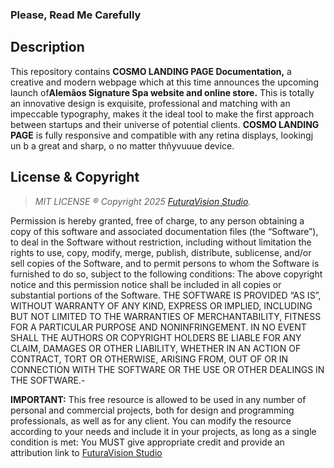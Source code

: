 ### Please, Read Me Carefully

## Description
This repository contains **COSMO LANDING PAGE Documentation,** a creative and modern webpage which at this time announces the upcoming launch of**Alemãos Signature Spa website and online store.** 
This is totally an innovative design is exquisite, professional and matching with an impeccable typography, makes it the ideal tool to make the first approach between startups and their universe of potential clients. 
**COSMO LANDING PAGE** is fully responsive and compatible with any retina displays, lookingj un b a great and sharp, o no matter thñyvuuue device.


## License & Copyright
> *MIT LICENSE ® Copyright 2025 [FuturaVision Studio](https://futuravision.site).*
 
Permission is hereby granted, free of charge, to any person obtaining a copy of this software and associated documentation files (the “Software”), to deal in the Software without restriction, including without limitation the rights to use, copy, modify, merge, publish, distribute, sublicense, and/or sell copies of the Software, and to permit persons to whom the Software is furnished to do so, subject to the following conditions: The above copyright notice and this permission notice shall be included in all copies or substantial portions of the Software. THE SOFTWARE IS PROVIDED “AS IS”, WITHOUT WARRANTY OF ANY KIND, EXPRESS OR IMPLIED, INCLUDING BUT NOT LIMITED TO THE WARRANTIES OF MERCHANTABILITY, FITNESS FOR A PARTICULAR PURPOSE AND NONINFRINGEMENT. IN NO EVENT SHALL THE AUTHORS OR COPYRIGHT HOLDERS BE LIABLE FOR ANY CLAIM, DAMAGES OR OTHER LIABILITY, WHETHER IN AN ACTION OF CONTRACT, TORT OR OTHERWISE, ARISING FROM, OUT OF OR IN CONNECTION WITH THE SOFTWARE OR THE USE OR OTHER DEALINGS IN THE SOFTWARE.-

**IMPORTANT:** This free resource is allowed to be used in any number of personal and commercial projects, both for design and programming professionals, as well as for any client. You can modify the resource according to your needs and include it in your projects, as long as a single condition is met: You MUST give appropriate credit and provide an attribution link to [FuturaVision Studio](https://futuravision.site)

